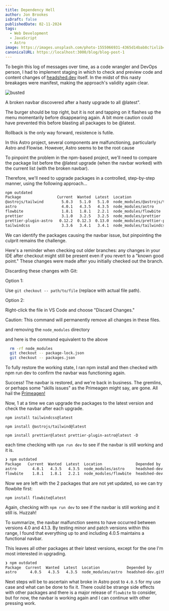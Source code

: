 ```yaml
---
title: Dependency Hell
author: Jon Brookes
isDraft: false
publishedDate: 02-11-2024
tags:
  - Web Development
  - JavaScript
  - Astro
image: https://images.unsplash.com/photo-1555066931-4365d14bab8c?ixlib=rb-4.0.3&ixid=MnwxMjA3fDB8MHxwaG90by1wYWdlfHx8fGVufDB8fHx8&auto=format&fit=crop&w=1470&q=80
canonicalURL: https://localhost:3000/blog/blog-post-1
---
```


To begin this log of messages over time, as a code wrangler and DevOps person, I had to implement staging in which to check and preview code and content changes of [headshed.dev](https://www.headshed.dev) itself. In the midst of this nasty breakages were manifest, making the approach's validity again clear. 

![busted](/images/broken_navbar_astro.png)

A broken navbar discovered after a hasty upgrade to all @latest". 

The burger should be top right, but it is not and tapping on it flashes up the menu momentarily before disappearing again. A bit more caution could have prevented this before blasting all packages to be @latest.

Rollback is the only way forward, resistence is futile.

In this Astro project, several components are malfunctioning, particularly Astro and Flowise. However, Astro seems to be the root cause

To pinpoint the problem in the npm-based project, we'll need to compare the package list before the @latest upgrade (when the navbar worked) with the current list (with the broken navbar).

Therefore, we'll need to upgrade packages in a controlled, step-by-step manner, using the following approach...

```bash
npm outdated
Package                Current  Wanted  Latest  Location                            Depended by
@astrojs/tailwind        5.0.3   5.1.0   5.1.0  node_modules/@astrojs/tailwind      headshed-dev.github.io-rollback2
astro                    4.0.1   4.3.5   4.3.5  node_modules/astro                  headshed-dev.github.io-rollback2
flowbite                 1.8.1   1.8.1   2.2.1  node_modules/flowbite               headshed-dev.github.io-rollback2
prettier                 3.1.0   3.2.5   3.2.5  node_modules/prettier               headshed-dev.github.io-rollback2
prettier-plugin-astro   0.12.2  0.12.3  0.13.0  node_modules/prettier-plugin-astro  headshed-dev.github.io-rollback2
tailwindcss              3.3.6   3.4.1   3.4.1  node_modules/tailwindcss            headshed-dev.github.io-rollback2
```

We can identify the packages causing the navbar issue, but pinpointing the culprit remains the challenge.

Here's a reminder when checking out older branches: any changes in your IDE after checkout might still be present even if you revert to a "known good point." These changes were made after you initially checked out the branch.

Discarding these changes with Git:

Option 1:

Use `git checkout -- path/to/file` (replace with actual file path).

Option 2:

Right-click the file in VS Code and choose "Discard Changes."

Caution: This command will permanently remove all changes in these files.

and removing the `node_modules` directory 

and here is the command equivalent to the above

```bash
  rm -rf node_modules
  git checkout -- package-lock.json
  git checkout -- packages.json
```


To fully restore the working state, I ran npm install and then checked with npm run dev to confirm the navbar was functioning again.

Success! The navbar is restored, and we're back in business. The gremlins, or perhaps some "skills issues" as the Primeagen might say, are gone. All hail the [Primeagen!](https://www.youtube.com/results?search_query=theprimeagen)

Now, 1 at a time we can upgrade the packages to the latest version and check the navbar after each upgrade.

`npm install tailwindcss@latest`

`npm install @astrojs/tailwind@latest`

`npm install prettier@latest prettier-plugin-astro@latest -D`

each time checking with `npm run dev` to see if the navbar is still working and it is.

```bash
❯ npm outdated
Package   Current  Wanted  Latest  Location               Depended by
astro       4.0.1   4.3.5   4.3.5  node_modules/astro     headshed-dev.github.io-rollback2
flowbite    1.8.1   1.8.1   2.2.1  node_modules/flowbite  headshed-dev.github.io-rollback2
```

Now we are left with the 2 packages that are not yet updated, so we can try flowbite first:

`npm install flowbite@latest`

Again, checking with `npm run dev` to see if the navbar is still working and it still is. Huzzah!

To summarize, the navbar malfunction seems to have occurred between versions 4.0 and 4.1.3. By testing minor and patch versions within this range, I found that everything up to and including 4.0.5 maintains a functional navbar.

This leaves all other packages at their latest versions, except for the one I'm most interested in upgrading.

```bash
❯ npm outdated
Package  Current  Wanted  Latest  Location            Depended by
astro      4.0.5   4.3.5   4.3.5  node_modules/astro  headshed-dev.github.io-rollback2
```

Next steps will be to ascertain what broke in Astro post to `4.0.5` for my use case and what can be done to fix it. There could be strange side effects with other packages and there is a major release of `flowbite` to consider, but for now, the navbar is working again and I can continue with other pressing work.




